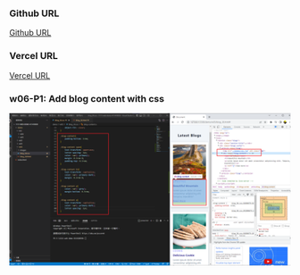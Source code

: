 ### Github URL

[Github URL](https://github.com/k9202ky/1111-web-demo-411418030)

### Vercel URL

[Vercel URL](https://1111-web-demo-411418030-8j4p.vercel.app/)

### w06-P1: Add blog content with css

![](w06-p1.png)
